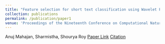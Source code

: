 ```yaml
---
title: "Feature selection for short text classification using Wavelet Packet Transform"
collection: publications
permalink: /publication/paper1
venue: 'Proceedings of the Nineteenth Conference on Computational Natural Language Learning'
---
```

Anuj Mahajan, Sharmistha, Shourya Roy
[Paper Link](http://anuj-mahajan.github.io/files/wptnlp.pdf)    [Citation](/bibtex/paper1.html)
